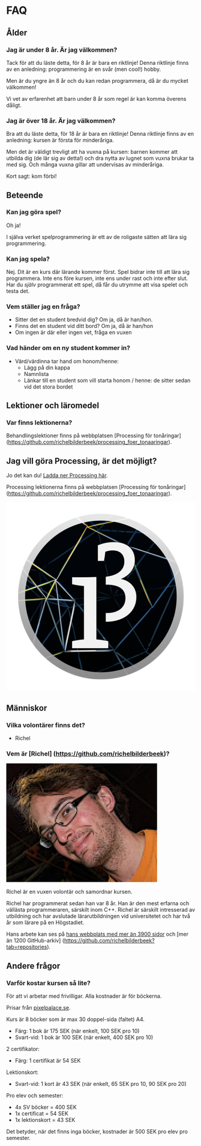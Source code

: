 # FAQ

## Ålder

### Jag är under 8 år. Är jag välkommen?

Tack för att du läste detta, för 8 år är bara en riktlinje!
Denna riktlinje finns av en anledning: programmering är en
svår (men cool!) hobby.

Men är du yngre än 8 år och du kan redan programmera,
då är du mycket välkommen!

Vi vet av erfarenhet att barn under 8 år som regel är
kan komma överens dåligt.

### Jag är över 18 år. Är jag välkommen?

Bra att du läste detta, för 18 år är bara en riktlinje!
Denna riktlinje finns av en anledning: kursen 
är första för minderåriga.

Men det är väldigt trevligt att ha vuxna på kursen: 
barnen kommer att utbilda dig (de lär sig av detta!) 
och dra nytta av lugnet
som vuxna brukar ta med sig. Och många vuxna
gillar att undervisas av minderåriga.

Kort sagt: kom förbi!

## Beteende

### Kan jag göra spel?

Oh ja!

I själva verket spelprogrammering 
är ett av de roligaste sätten att lära sig programmering.

### Kan jag spela?

Nej. 
Dit är en kurs där lärande kommer först.
Spel bidrar inte till att lära sig programmera.
Inte ens före kursen, inte ens under rast och inte efter slut.
Har du *själv* programmerat ett spel,
då får du utrymme att visa spelet och testa det.

### Vem ställer jag en fråga?

  * Sitter det en student bredvid dig? Om ja, då är han/hon.
  * Finns det en student vid ditt bord? Om ja, då är han/hon
  * Om ingen är där eller ingen vet, fråga en vuxen

### Vad händer om en ny student kommer in?

 * Värd/värdinna tar hand om honom/henne:
    * Lägg på din kappa
    * Namnlista
    * Länkar till en student som vill starta honom / henne: de sitter sedan vid det stora bordet

## Lektioner och läromedel

### Var finns lektionerna?

Behandlingslektioner finns på webbplatsen 
[Processing för tonåringar] (https://github.com/richelbilderbeek/processing_foer_tonaaringar).

## Jag vill göra Processing, är det möjligt?

Jo det kan du! [Ladda ner Processing här](https://processing.org/download/).

Processing lektionerna finns på webbplatsen
[Processing för tonåringar] (https://github.com/richelbilderbeek/processing_foer_tonaaringar).

![](processing3-logo.png)

## Människor

### Vilka volontärer finns det?

 * Richel

### Vem är [Richel] (https://github.com/richelbilderbeek)?

![Richel](richelbilderbeek.png)

Richel är en vuxen volontär och samordnar kursen.

Richel har programmerat sedan han var 8 år.
Han är den mest erfarna och vällästa programmeraren, särskilt inom C++.
Richel är särskilt intresserad av utbildning och har
avslutade lärarutbildningen vid universitetet och har två år som
lärare på en Högstadiet.

Hans arbete kan ses på 
[hans webbplats med mer än 3900 sidor](http://richelbilderbeek.nl) 
och [mer än 1200 GitHub-arkiv] (https://github.com/richelbilderbeek?tab=repositories).


## Andere frågor

### Varför kostar kursen så lite?

För att vi arbetar med frivilligar.
Alla kostnader är för böckerna.

Prisar från [pixelpalace.se](http://pixelpalace.se/).

Kurs är 8 böcker som är max 30 doppel-sida (faltet) A4.

 * Färg: 1 bok är 175 SEK (när enkelt, 100 SEK pro 10)
 * Svart-vid: 1 bok är 100 SEK (när enkelt, 400 SEK pro 10)

2 certifikator:

 * Färg: 1 certifikat är 54 SEK

Lektionskort:

 * Svart-vid: 1 kort är 43 SEK (när enkelt, 65 SEK pro 10, 90 SEK pro 20)

Pro elev och semester:

 * 4x SV böcker = 400 SEK
 * 1x certificat = 54 SEK
 * 1x lektionskort = 43 SEK

Det betyder, 
när det finns inga böcker, 
kostnader är 500 SEK pro elev pro semester.


